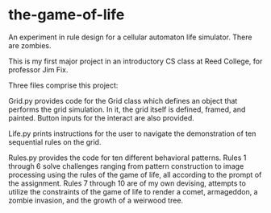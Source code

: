 the-game-of-life
================

An experiment in rule design for a cellular automaton life simulator. There are zombies.

This is my first major project in an introductory CS class at Reed College, for professor Jim Fix.

Three files comprise this project:

Grid.py provides code for the Grid class which defines an object that performs the grid simulation. In it, the grid itself is defined, framed, and painted. Button inputs for the interact are also provided.

Life.py prints instructions for the user to navigate the demonstration of ten sequential rules on the grid.

Rules.py provides the code for ten different behavioral patterns. Rules 1 through 6 solve challenges ranging from pattern construction to image processing using the rules of the game of life, all according to the prompt of the assignment. Rules 7 through 10 are of my own devising, attempts to utilize the constraints of the game of life to render a comet, armageddon, a zombie invasion, and the growth of a weirwood tree.



